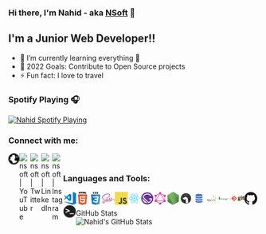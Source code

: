 ### Hi there, I'm Nahid - aka [NSoft][website] 👋

## I'm a Junior Web Developer!!

- 🌱 I’m currently learning everything 🤣
- 🥅 2022 Goals: Contribute  to Open Source projects
- ⚡ Fun fact: I love to travel

### Spotify Playing 🎧

[<img src="https://now-playing-codestackr.vercel.app/api/spotify-playing" alt="Nahid Spotify Playing" width="350" />](https://open.spotify.com/playlist/6yKV8SI55UhDFeinrIw5qH)

### Connect with me:

[<img align="left" alt="nsoft.com" width="22px" src="https://raw.githubusercontent.com/iconic/open-iconic/master/svg/globe.svg" />][website]
[<img align="left" alt="nsoft | YouTube" width="22px" src="https://cdn.jsdelivr.net/npm/simple-icons@v3/icons/youtube.svg" />][youtube]
[<img align="left" alt="nsoft | Twitter" width="22px" src="https://cdn.jsdelivr.net/npm/simple-icons@v3/icons/twitter.svg" />][twitter]
[<img align="left" alt="nsoft | LinkedIn" width="22px" src="https://cdn.jsdelivr.net/npm/simple-icons@v3/icons/linkedin.svg" />][linkedin]
[<img align="left" alt="nsoft | Instagram" width="22px" src="https://cdn.jsdelivr.net/npm/simple-icons@v3/icons/instagram.svg" />][instagram]

<br />

### Languages and Tools:

<img align="left" alt="Visual Studio Code" width="26px" src="https://raw.githubusercontent.com/github/explore/80688e429a7d4ef2fca1e82350fe8e3517d3494d/topics/visual-studio-code/visual-studio-code.png" />
<img align="left" alt="HTML5" width="26px" src="https://raw.githubusercontent.com/github/explore/80688e429a7d4ef2fca1e82350fe8e3517d3494d/topics/html/html.png" />
<img align="left" alt="CSS3" width="26px" src="https://raw.githubusercontent.com/github/explore/80688e429a7d4ef2fca1e82350fe8e3517d3494d/topics/css/css.png" />
<img align="left" alt="Sass" width="26px" src="https://raw.githubusercontent.com/github/explore/80688e429a7d4ef2fca1e82350fe8e3517d3494d/topics/sass/sass.png" />
<img align="left" alt="JavaScript" width="26px" src="https://raw.githubusercontent.com/github/explore/80688e429a7d4ef2fca1e82350fe8e3517d3494d/topics/javascript/javascript.png" />
<img align="left" alt="React" width="26px" src="https://raw.githubusercontent.com/github/explore/80688e429a7d4ef2fca1e82350fe8e3517d3494d/topics/react/react.png" />
<img align="left" alt="Gatsby" width="26px" src="https://raw.githubusercontent.com/github/explore/e94815998e4e0713912fed477a1f346ec04c3da2/topics/gatsby/gatsby.png" />
<img align="left" alt="GraphQL" width="26px" src="https://raw.githubusercontent.com/github/explore/80688e429a7d4ef2fca1e82350fe8e3517d3494d/topics/graphql/graphql.png" />
<img align="left" alt="Node.js" width="26px" src="https://raw.githubusercontent.com/github/explore/80688e429a7d4ef2fca1e82350fe8e3517d3494d/topics/nodejs/nodejs.png" />
<img align="left" alt="Deno" width="26px" src="https://raw.githubusercontent.com/github/explore/361e2821e2dea67711cde99c9c40ed357061cf27/topics/deno/deno.png" />
<img align="left" alt="SQL" width="26px" src="https://raw.githubusercontent.com/github/explore/80688e429a7d4ef2fca1e82350fe8e3517d3494d/topics/sql/sql.png" />
<img align="left" alt="MySQL" width="26px" src="https://raw.githubusercontent.com/github/explore/80688e429a7d4ef2fca1e82350fe8e3517d3494d/topics/mysql/mysql.png" />
<img align="left" alt="MongoDB" width="26px" src="https://raw.githubusercontent.com/github/explore/80688e429a7d4ef2fca1e82350fe8e3517d3494d/topics/mongodb/mongodb.png" />
<img align="left" alt="Git" width="26px" src="https://raw.githubusercontent.com/github/explore/80688e429a7d4ef2fca1e82350fe8e3517d3494d/topics/git/git.png" />
<img align="left" alt="GitHub" width="26px" src="https://raw.githubusercontent.com/github/explore/78df643247d429f6cc873026c0622819ad797942/topics/github/github.png" />
<img align="left" alt="Terminal" width="26px" src="https://raw.githubusercontent.com/github/explore/80688e429a7d4ef2fca1e82350fe8e3517d3494d/topics/terminal/terminal.png" />

<br />
<br />

  <summary> GitHub Stats</summary>
  <img align="left" alt="Nahid's GitHub Stats" src="https://github-readme-stats.codestackr.vercel.app/api?username=0nahid&show_icons=true&hide_border=true&bg_color=dark" />


[website]: https://nSoft.com
[course]: http://vsCodeHero.com
[twitter]: https://twitter.com/nahidhassanbul1
[youtube]: https://youtube.com/nSoft
[instagram]: https://instagram.com/0nahid_hassan
[linkedin]: https://linkedin.com/in/nahid-hassan-bulbul

